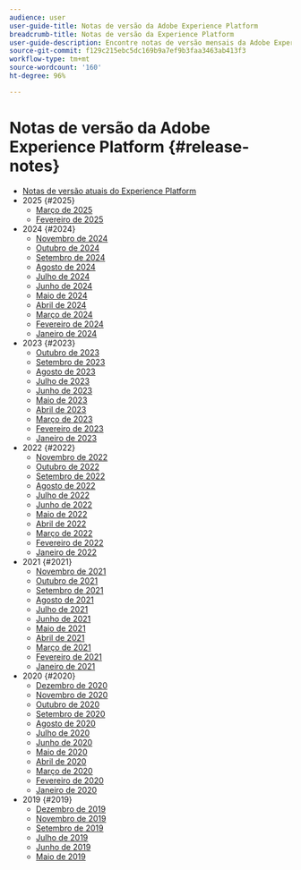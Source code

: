```yaml
---
audience: user
user-guide-title: Notas de versão da Adobe Experience Platform
breadcrumb-title: Notas de versão da Experience Platform
user-guide-description: Encontre notas de versão mensais da Adobe Experience Platform.
source-git-commit: f129c215ebc5dc169b9a7ef9b3faa3463ab413f3
workflow-type: tm+mt
source-wordcount: '160'
ht-degree: 96%

---
```



# Notas de versão da Adobe Experience Platform {#release-notes}

* [Notas de versão atuais do Experience Platform](latest/latest.md)
* 2025 {#2025}
   * [Março de 2025](2025/march-2025.md)
   * [Fevereiro de 2025](2025/february-2025.md)
* 2024 {#2024}
   * [Novembro de 2024](2024/november-2024.md)
   * [Outubro de 2024](2024/october-2024.md)
   * [Setembro de 2024](2024/september-2024.md)
   * [Agosto de 2024](2024/august-2024.md)
   * [Julho de 2024](2024/july-2024.md)
   * [Junho de 2024](2024/june-2024.md)
   * [Maio de 2024](2024/may-2024.md)
   * [Abril de 2024](2024/april-2024.md)
   * [Março de 2024](2024/march-2024.md)
   * [Fevereiro de 2024](2024/february-2024.md)
   * [Janeiro de 2024](2024/january-2024.md)
* 2023 {#2023}
   * [Outubro de 2023](2023/october-2023.md)
   * [Setembro de 2023](2023/september-2023.md)
   * [Agosto de 2023](2023/august-2023.md)
   * [Julho de 2023](2023/july-2023.md)
   * [Junho de 2023](2023/june-2023.md)
   * [Maio de 2023](2023/may-2023.md)
   * [Abril de 2023](2023/april-2023.md)
   * [Março de 2023](2023/march-2023.md)
   * [Fevereiro de 2023](2023/february-2023.md)
   * [Janeiro de 2023](2023/january-2023.md)
* 2022 {#2022}
   * [Novembro de 2022](2022/november-2022.md)
   * [Outubro de 2022](2022/october-2022.md)
   * [Setembro de 2022](2022/september-2022.md)
   * [Agosto de 2022](2022/august-2022.md)
   * [Julho de 2022](2022/july-2022.md)
   * [Junho de 2022](2022/june-2022.md)
   * [Maio de 2022](2022/may-2022.md)
   * [Abril de 2022](2022/april-2022.md)
   * [Março de 2022](2022/march-2022.md)
   * [Fevereiro de 2022](2022/february-2022.md)
   * [Janeiro de 2022](2022/january-2022.md)
* 2021 {#2021}
   * [Novembro de 2021](2021/november-2021.md)
   * [Outubro de 2021](2021/october-2021.md)
   * [Setembro de 2021](2021/september-2021.md)
   * [Agosto de 2021](2021/august-2021.md)
   * [Julho de 2021](2021/july-2021.md)
   * [Junho de 2021](2021/june-2021.md)
   * [Maio de 2021](2021/may-2021.md)
   * [Abril de 2021](2021/april-2021.md)
   * [Março de 2021](2021/march-2021.md)
   * [Fevereiro de 2021](2021/february-2021.md)
   * [Janeiro de 2021](2021/january-2021.md)
* 2020 {#2020}
   * [Dezembro de 2020](2020/december-2020.md)
   * [Novembro de 2020](2020/november-2020.md)
   * [Outubro de 2020](2020/october-2020.md)
   * [Setembro de 2020](2020/september-2020.md)
   * [Agosto de 2020](2020/august-2020.md)
   * [Julho de 2020](2020/july-2020.md)
   * [Junho de 2020](2020/june-2020.md)
   * [Maio de 2020](2020/may-2020.md)
   * [Abril de 2020](2020/april-2020.md)
   * [Março de 2020](2020/march-2020.md)
   * [Fevereiro de 2020](2020/february-2020.md)
   * [Janeiro de 2020](2020/january-2020.md)
* 2019 {#2019}
   * [Dezembro de 2019](2019/december-2019.md)
   * [Novembro de 2019](2019/november-2019.md)
   * [Setembro de 2019](2019/september-2019.md)
   * [Julho de 2019](2019/july-2019.md)
   * [Junho de 2019](2019/june-2019.md)
   * [Maio de 2019](2019/may-2019.md)
